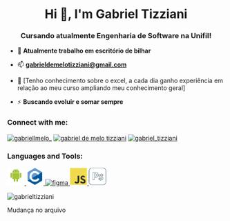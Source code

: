 <h1 align="center">Hi 👋, I'm Gabriel Tizziani</h1>
<h3 align="center">Cursando atualmente Engenharia de Software na Unifil!</h3>

- 🔭 **Atualmente trabalho em escritório de bilhar**

- 📫 **gabrieldemelotizziani@gmail.com**

- 📄 [Tenho conhecimento sobre o excel, a cada dia ganho experiência em relação ao meu curso ampliando meu conhecimento geral]

- ⚡ **Buscando evoluir e somar sempre**

<h3 align="left">Connect with me:</h3>
<p align="left">
<a href="https://twitter.com/gabriellmelo_" target="blank"><img align="center" src="https://raw.githubusercontent.com/rahuldkjain/github-profile-readme-generator/master/src/images/icons/Social/twitter.svg" alt="gabriellmelo_" height="30" width="40" /></a>
<a href="https://fb.com/gabriel de melo tizziani" target="blank"><img align="center" src="https://raw.githubusercontent.com/rahuldkjain/github-profile-readme-generator/master/src/images/icons/Social/facebook.svg" alt="gabriel de melo tizziani" height="30" width="40" /></a>
<a href="https://instagram.com/gabriel_tizziani" target="blank"><img align="center" src="https://raw.githubusercontent.com/rahuldkjain/github-profile-readme-generator/master/src/images/icons/Social/instagram.svg" alt="gabriel_tizziani" height="30" width="40" /></a>
</p>

<h3 align="left">Languages and Tools:</h3>
<p align="left"> <a href="https://developer.android.com" target="_blank" rel="noreferrer"> <img src="https://raw.githubusercontent.com/devicons/devicon/master/icons/android/android-original-wordmark.svg" alt="android" width="40" height="40"/> </a> <a href="https://www.cprogramming.com/" target="_blank" rel="noreferrer"> <img src="https://raw.githubusercontent.com/devicons/devicon/master/icons/c/c-original.svg" alt="c" width="40" height="40"/> </a> <a href="https://www.figma.com/" target="_blank" rel="noreferrer"> <img src="https://www.vectorlogo.zone/logos/figma/figma-icon.svg" alt="figma" width="40" height="40"/> </a> <a href="https://developer.mozilla.org/en-US/docs/Web/JavaScript" target="_blank" rel="noreferrer"> <img src="https://raw.githubusercontent.com/devicons/devicon/master/icons/javascript/javascript-original.svg" alt="javascript" width="40" height="40"/> </a> <a href="https://www.photoshop.com/en" target="_blank" rel="noreferrer"> <img src="https://raw.githubusercontent.com/devicons/devicon/master/icons/photoshop/photoshop-line.svg" alt="photoshop" width="40" height="40"/> </a> </p>

<p><img align="center" src="https://github-readme-stats.vercel.app/api/top-langs?username=gabrieltizziani&show_icons=true&locale=en&layout=compact" alt="gabrieltizziani" /></p>
Mudança no arquivo
